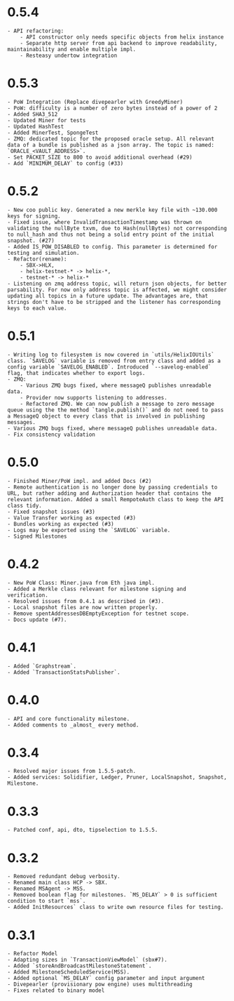 # 0.5.4
    - API refactoring: 
        - API constructor only needs specific objects from helix instance
        - Separate http server from api backend to improve readability, maintainability and enable multiple impl.
        - Resteasy undertow integration
    
# 0.5.3
    - PoW Integration (Replace divepearler with GreedyMiner)
    - PoW: difficulty is a number of zero bytes instead of a power of 2
    - Added SHA3_512
    - Updated Miner for tests
    - Updated HashTest
    - Added MinerTest, SpongeTest
    - ZMQ: dedicated topic for the proposed oracle setup. All relevant data of a bundle is published as a json array. The topic is named: `ORACLE_<VAULT_ADDRESS>`.
    - Set PACKET_SIZE to 800 to avoid additional overhead (#29)
    - Add `MINIMUM_DELAY` to config (#33)
    
# 0.5.2
    - New coo public key. Generated a new merkle key file with ~130.000 keys for signing.
    - Fixed issue, where InvalidTransactionTimestamp was thrown on validating the nullByte txvm, due to Hash(nullBytes) not corresponding to null_hash and thus not being a solid entry point of the initial snapshot. (#27)
    - Added IS_POW_DISABLED to config. This parameter is determined for testing and simulation. 
    - Refactor(rename): 
        - SBX->HLX, 
        - helix-testnet-* -> helix-*, 
        - testnet-* -> helix-*
    - Listening on zmq address topic, will return json objects, for better parsability. For now only address topic is affected, we might consider updating all topics in a future update. The advantages are, that strings don't have to be stripped and the listener has corresponding keys to each value.  

# 0.5.1
    - Writing log to filesystem is now covered in `utils/HelixIOUtils` class. `SAVELOG` variable is removed from entry class and added as a config variable `SAVELOG_ENABLED`. Introduced `--savelog-enabled` flag, that indicates whether to export logs.
    - ZMQ:
        - Various ZMQ bugs fixed, where messageQ publishes unreadable data.
        - Provider now supports listening to addresses.
        - Refactored ZMQ. We can now publish a message to zero message queue using the the method `tangle.publish()` and do not need to pass a MessageQ object to every class that is involved in publishing messages.
    - Various ZMQ bugs fixed, where messageQ publishes unreadable data.
    - Fix consistency validation

# 0.5.0
    - Finished Miner/PoW impl. and added Docs (#2)
    - Remote authentication is no longer done by passing credentials to URL, but rather adding and Authorization header that contains the relevant information. Added a small RempoteAuth class to keep the API class tidy.
    - Fixed snapshot issues (#3)
    - Value Transfer working as expected (#3)
    - Bundles working as expected (#3)
    - Logs may be exported using the `SAVELOG` variable.
    - Signed Milestones

# 0.4.2
    - New PoW Class: Miner.java from Eth java impl.
    - Added a Merkle class relevant for milestone signing and verification.
    - Resolved issues from 0.4.1 as described in (#3).
    - Local snapshot files are now written properly.
    - Remove spentAddressesDBEmptyException for testnet scope.
    - Docs update (#7).

# 0.4.1
    - Added `Graphstream`.
    - Added `TransactionStatsPublisher`.

# 0.4.0
    - API and core functionality milestone.
    - Added comments to _almost_ every method.

# 0.3.4
    - Resolved major issues from 1.5.5-patch.
    - Added services: Solidifier, Ledger, Pruner, LocalSnapshot, Snapshot, Milestone.

# 0.3.3
    - Patched conf, api, dto, tipselection to 1.5.5.

# 0.3.2
    - Removed redundant debug verbosity.
    - Renamed main class HCP -> SBX.
    - Renamed MSAgent -> MSS.
    - Removed boolean flag for milestones. `MS_DELAY` > 0 is sufficient condition to start `mss`.
    - Added InitResources` class to write own resource files for testing.

# 0.3.1
    - Refactor Model
    - Adapting sizes in `TransactionViewModel` (sbx#7).
    - Added `storeAndBroadcastMilestoneStatement`.
    - Added MilestoneScheduledService(MSS).
    - Added optional `MS_DELAY` config parameter and input argument
    - Divepearler (provisionary pow engine) uses multithreading
    - Fixes related to binary model
